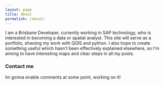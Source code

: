 ```yaml
---
layout: page
title: About
permalink: /about/
---
```


I am a Brisbane Developer, currently working in SAP technology, who is interested in becoming a data or spatial analyst. This site will serve as a portfolio, shwoing my work with QGIS and python. I also hope to create something useful which hasn't been effectively explained elsewhere, so I'm aiming to have interesting maps and clear steps in all my posts.


### Contact me

Im gonna enable comments at some point, working on it!
